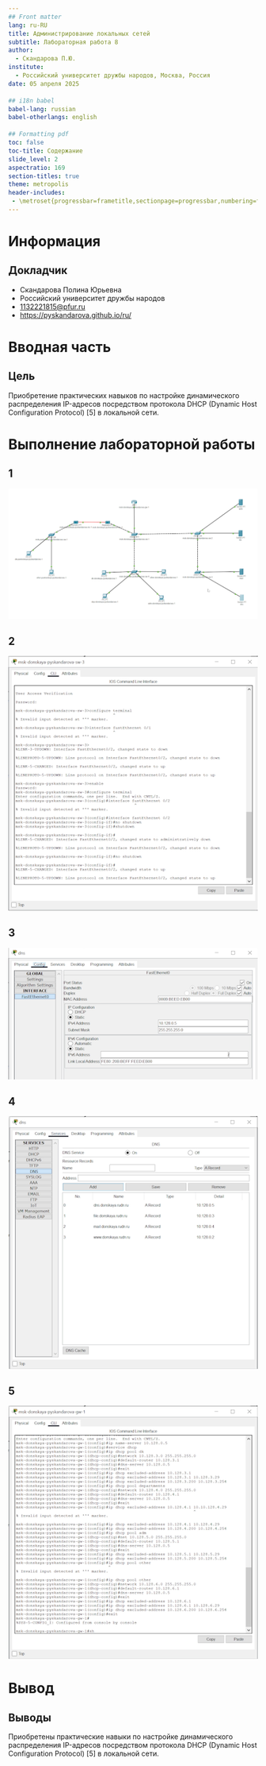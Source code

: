 ```yaml
---
## Front matter
lang: ru-RU
title: Администрирование локальных сетей
subtitle: Лабораторная работа 8
author:
  - Скандарова П.Ю.
institute:
  - Российский университет дружбы народов, Москва, Россия
date: 05 апреля 2025

## i18n babel
babel-lang: russian
babel-otherlangs: english

## Formatting pdf
toc: false
toc-title: Содержание
slide_level: 2
aspectratio: 169
section-titles: true
theme: metropolis
header-includes:
 - \metroset{progressbar=frametitle,sectionpage=progressbar,numbering=fraction}
---
```


# Информация

## Докладчик

  * Скандарова Полина Юрьевна
  * Российский университет дружбы народов
  * [1132221815@pfur.ru](mailto:1132221815@pfur.ru)
  * <https://pyskandarova.github.io/ru/>

# Вводная часть

## Цель

Приобретение практических навыков по настройке динамического распределения IP-адресов посредством протокола DHCP (Dynamic Host Configuration Protocol) [5] в локальной сети.

# Выполнение лабораторной работы

## 1

![Логическая схема локальной сети с добавленным DNS-сервером](./image/1.PNG)

## 2

![Активация порта](./image/2.PNG)


## 3

![Настройка адресов](./image/3.PNG)

## 4

![Окно настройки сервиса DNS](./image/4.PNG)

## 5

![Настройка DHCP-сервиса на маршрутизатое](./image/5.PNG)

# Вывод

## Выводы

Приобретены практические навыки по настройке динамического распределения IP-адресов посредством протокола DHCP (Dynamic Host Configuration Protocol) [5] в локальной сети.

